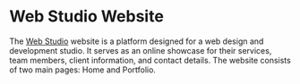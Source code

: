 # Web Studio Website
The [Web Studio](https://alekhandro24.github.io/webstudio/) website is a platform designed for a web design and development studio. It serves as an online showcase for their services, team members, client information, and contact details. The website consists of two main pages: Home and Portfolio.
